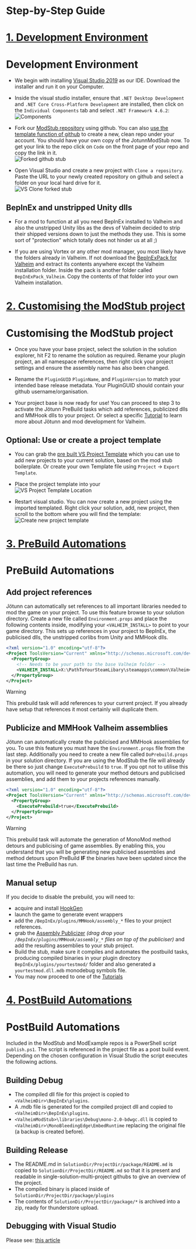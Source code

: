 ﻿# Step-by-Step Guide

# [1. Development Environment](#tab/tabid-1)
# Development Environment

* We begin with installing [Visual Studio 2019](https://visualstudio.microsoft.com/) as our IDE. Download the installer and run it on your Computer.

* Inside the visual studio installer, ensure that `.NET Desktop Development` and `.NET Core Cross-Platform Development` are installed, then click on the `Individual Components` tab and select `.NET Framework 4.6.2`:<br />
![Components](../images/getting-started/vs-InstallerComponents.png)

* Fork our [ModStub repository](https://github.com/Valheim-Modding/JotunnModStub) using github. You can also [use the template function of github](https://github.com/Valheim-Modding/JotunnModStub/generate) to create a new, clean repo under your account. You should have your own copy of the JotunnModStub now. To get your link to the repo click on `Code` on the front page of your repo and copy the link in it.<br />
![Forked github stub](../images/getting-started/gh-ForkedStub.png)

* Open Visual Studio and create a new project with `Clone a repository`. Paste the URL to your newly created repository on github and select a folder on your local hard drive for it.<br />
![VS Clone forked stub](../images/getting-started/vs-CloneForkedStub.png)

## BepInEx and unstripped Unity dlls

* For a mod to function at all you need BepInEx installed to Valheim and also the unstripped Unity libs as the devs of Valheim decided to strip their shipped versions down to just the methods they use. This is some sort of "protection" which totally does not hinder us at all ;)

* If you are using Vortex or any other mod manager, you most likely have the folders already in Valheim. If not download the [BepInExPack for Valheim](https://valheim.thunderstore.io/package/denikson/BepInExPack_Valheim/) and extract its contents anywhere except the Valheim installation folder. Inside the pack is another folder called `BepInExPack_Valheim`. Copy the contents of that folder into your own Valheim installation.


# [2. Customising the ModStub project](#tab/tabid-2)
# Customising the ModStub project

* Once you have your base project, select the solution in the solution explorer, hit F2 to rename the solution as required. Rename your plugin project, an all namespace references, then right click your project settings and ensure the assembly name has also been changed.

* Rename the `PluginGUID` `PluginName`, and `PluginVersion` to match your intended base release metadata. Your PluginGUID should contain your github username/organisation.

* Your project base is now ready for use! You can proceed to step 3 to activate the Jötunn PreBuild tasks which add references, publicized dlls and MMHook dlls to your project. Or select a specific [Tutorial](../tutorials/overview.md) to learn more about Jötunn and mod development for Valheim.

## Optional: Use or create a project template

* You can grab the [pre built VS Project Template](https://github.com/Valheim-Modding/JotunnModStub/raw/master/JotunnModStub.zip) which you can use to add new projects to your current solution, based on the mod stub boilerplate. Or create your own Template file using `Project` -> `Export Template`.

* Place the project template into your<br />
![VS Project Template Location](../images/getting-started/vs-ProjectTemplateLocationpng.png)

* Restart visual studio. You can now create a new project using the imported templated. Right click your solution, add, new project, then scroll to the bottom where you will find the template:<br />
![Create new project template](../images/getting-started/vs-CreateNewProjectTemplate.png)

# [3. PreBuild Automations](#tab/tabid-3)
# PreBuild Automations

## Add project references

Jötunn can automatically set references to all important libraries needed to mod the game on your project. To use this feature browse to your solution directory. Create a new file called `Environment.props` and place the following contents inside, modifying your `<VALHEIM_INSTALL>` to point to your game directory. This sets up references in your project to BepInEx, the publicised dlls, the unstripped corlibs from Unity and MMHook dlls.

```xml
<?xml version="1.0" encoding="utf-8"?>
<Project ToolsVersion="Current" xmlns="http://schemas.microsoft.com/developer/msbuild/2003">
  <PropertyGroup>
    <!-- Needs to be your path to the base Valheim folder -->
    <VALHEIM_INSTALL>X:\PathToYourSteamLibary\steamapps\common\Valheim</VALHEIM_INSTALL>
  </PropertyGroup>
</Project>
```

> [!WARNING]
> This prebuild task will add references to your current project. If you already have setup that references it most certainly will duplicate them.

## Publicize and MMHook Valheim assemblies

Jötunn can automatically create the publicised and MMHook assemblies for you. To use this feature you must have the `Environment.props` file from the last step. Additionally you need to create a new file called `DoPrebuild.props` in your solution directory. If you are using the ModStub the file will already be there so just change `ExecutePrebuild` to `true`. If you opt not to utilise this automation, you will need to generate your method detours and publicised assemblies, and add them to your projects references manually.

```xml
<?xml version="1.0" encoding="utf-8"?>
<Project ToolsVersion="Current" xmlns="http://schemas.microsoft.com/developer/msbuild/2003">
  <PropertyGroup>
    <ExecutePrebuild>true</ExecutePrebuild>
  </PropertyGroup>
</Project>
```

> [!WARNING]
> This prebuild task will automate the generation of MonoMod method detours and publicising of game assemblies. By enabling this, you understand that you will be generating new publicised assemblies and method detours upon PreBuild **IF** the binaries have been updated since the last time the PreBuild has run.

## Manual setup

If you decide to disable the prebuild, you will need to:
- acquire and install [HookGen](https://valheim.thunderstore.io/package/ValheimModding/HookGenPatcher/)
- launch the game to generate event wrappers
- add the `/BepInEx/plugins/MMHook/assembly_*` files to your project references. 
- grab the [Assembly Publicizer](https://github.com/CabbageCrow/AssemblyPublicizer) *(drag drop your `/BepInEx/plugins/MMHook/assembly_*` files on top of the publiciser)* and add the resulting assemblies to your stub project.
- Build the stub, make sure it compiles and automates the postbuild tasks, producing compiled binaries in your plugin directory `BepInEx/plugins/yourtestmod/` folder and also generated a `yourtestmod.dll.mdb` monodebug symbols file.
- You may now proceed to one of the [Tutorials](../tutorials/overview.md)

# [4. PostBuild Automations](#tab/tabid-4)
# PostBuild Automations

Included in the ModStub and ModExample repos is a PowerShell script `publish.ps1`. The script is referenced in the project file as a post build event. Depending on the chosen configuration in Visual Studio the script executes the following actions.

## Building Debug

* The compiled dll file for this project is copied to `<ValheimDir>\BepInEx\plugins`.
* A .mdb file is generated for the compiled project dll and copied to `<ValheimDir>\BepInEx\plugins`.
* `<ValheimModStub>\libraries\Debug\mono-2.0-bdwgc.dll` is copied to `<ValheimDir>\MonoBleedingEdge\EmbedRuntime` replacing the original file (a backup is created before).

## Building Release

* The README.md in `SolutionDir/ProjectDir/package/README.md` is copied to `SolutionDir/ProjectDir/README.md` so that it is present and readable in single-solution-multi-project githubs to give an overview of the project.
* The compiled binary is placed inside of `SolutionDir/ProjectDir/package/plugins`
* The contents of `SolutionDir/ProjectDir/package/*` is archived into a zip, ready for thunderstore upload.

## Debugging with Visual Studio

Please see: [this article](https://github.com/Valheim-Modding/Wiki/wiki/Debugging-Plugins-via-IDE)
